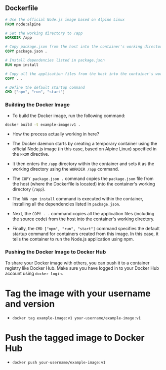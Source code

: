 ## Dockerfile

```Dockerfile
# Use the official Node.js image based on Alpine Linux
FROM node:alpine

# Set the working directory to /app
WORKDIR /app

# Copy package.json from the host into the container's working directory
COPY package.json .

# Install dependencies listed in package.json
RUN npm install

# Copy all the application files from the host into the container's working directory
COPY . .

# Define the default startup command
CMD ["npm", "run", "start"]
```

### Building the Docker Image

-   To build the Docker image, run the following command:

```bash
docker build -t example-image:v1 .

```

-   How the process actually working in here?

*   The Docker daemon starts by creating a temporary container using the official Node.js image (in this case, based on Alpine Linux) specified in the `FROM` directive.

*   It then enters the `/app` directory within the container and sets it as the working directory using the `WORKDIR /app` command.

*   The `COPY package.json .` command copies the `package.json` file from the host (where the Dockerfile is located) into the container's working directory (`/app`).

*   The `RUN npm install` command is executed within the container, installing all the dependencies listed in `package.json`.

*   Next, the `COPY . .` command copies all the application files (including the source code) from the host into the container's working directory.

*   Finally, the `CMD ["npm", "run", "start"]` command specifies the default startup command for containers created from this image. In this case, it tells the container to run the Node.js application using npm.

### Pushing the Docker Image to Docker Hub

To share your Docker image with others, you can push it to a container registry like Docker Hub. Make sure you have logged in to your Docker Hub account using `docker login`.

# Tag the image with your username and version

-   `docker tag example-image:v1 your-username/example-image:v1`

# Push the tagged image to Docker Hub

-   `docker push your-username/example-image:v1`
